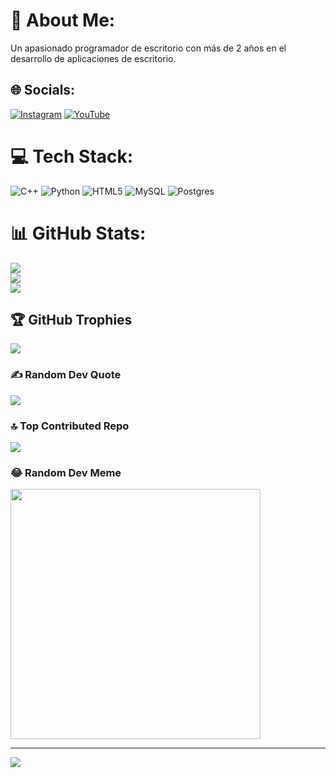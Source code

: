 # 💫 About Me:
Un apasionado programador de escritorio con más de 2 años en el desarrollo de aplicaciones de escritorio.


## 🌐 Socials:
[![Instagram](https://img.shields.io/badge/Instagram-%23E4405F.svg?logo=Instagram&logoColor=white)](https://instagram.com/Infor_Mayo) [![YouTube](https://img.shields.io/badge/YouTube-%23FF0000.svg?logo=YouTube&logoColor=white)](https://youtube.com/@@Infor_Mayo) 

# 💻 Tech Stack:
![C++](https://img.shields.io/badge/c++-%2300599C.svg?style=for-the-badge&logo=c%2B%2B&logoColor=white) ![Python](https://img.shields.io/badge/python-3670A0?style=for-the-badge&logo=python&logoColor=ffdd54) ![HTML5](https://img.shields.io/badge/html5-%23E34F26.svg?style=for-the-badge&logo=html5&logoColor=white) ![MySQL](https://img.shields.io/badge/mysql-4479A1.svg?style=for-the-badge&logo=mysql&logoColor=white) ![Postgres](https://img.shields.io/badge/postgres-%23316192.svg?style=for-the-badge&logo=postgresql&logoColor=white)
# 📊 GitHub Stats:
![](https://github-readme-stats.vercel.app/api?username=Infor-Mayo&theme=dark&hide_border=false&include_all_commits=false&count_private=false)<br/>
![](https://github-readme-streak-stats.herokuapp.com/?user=Infor-Mayo&theme=dark&hide_border=false)<br/>
![](https://github-readme-stats.vercel.app/api/top-langs/?username=Infor-Mayo&theme=dark&hide_border=false&include_all_commits=false&count_private=false&layout=compact)

## 🏆 GitHub Trophies
![](https://github-profile-trophy.vercel.app/?username=Infor-Mayo&theme=radical&no-frame=false&no-bg=true&margin-w=4)

### ✍️ Random Dev Quote
![](https://quotes-github-readme.vercel.app/api?type=horizontal&theme=radical)

### 🔝 Top Contributed Repo
![](https://github-contributor-stats.vercel.app/api?username=Infor-Mayo&limit=5&theme=dark&combine_all_yearly_contributions=true)

### 😂 Random Dev Meme
<img src='https://memer-new.vercel.app/' style="height: 400px;"/>

---
[![](https://visitcount.itsvg.in/api?id=Infor-Mayo&icon=0&color=0)](https://visitcount.itsvg.in)

<!-- Proudly created with GPRM ( https://gprm.itsvg.in ) -->
